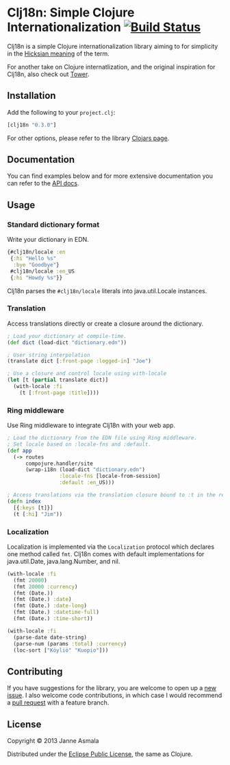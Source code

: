 Clj18n: Simple Clojure Internationalization [![Build Status](https://secure.travis-ci.org/asmala/clj18n.png?branch=master)](http://travis-ci.org/asmala/clj18n)
===========================================

Clj18n is a simple Clojure internationalization library aiming to for simplicity
in the [Hicksian meaning](http://www.infoq.com/presentations/Simple-Made-Easy)
of the term.

For another take on Clojure internatlization, and the original inspiration for
Clj18n, also check out [Tower](https://github.com/ptaoussanis/tower).


Installation
------------

Add the following to your `project.clj`:

```clojure
[clj18n "0.3.0"]
```

For other options, please refer to the library
[Clojars page](https://clojars.org/clj18n).


Documentation
-------------

You can find examples below and for more extensive documentation you
can refer to the [API docs](http://asmala.github.io/clj18n).


Usage
-----


### Standard dictionary format

Write your dictionary in EDN.

```clojure
{#clj18n/locale :en
 {:hi "Hello %s"
  :bye "Goodbye"}
 #clj18n/locale :en_US
 {:hi "Howdy %s"}}
```

Clj18n parses the `#clj18n/locale` literals into java.util.Locale instances.


### Translation

Access translations directly or create a closure around the dictionary.

```clojure
; Load your dictionary at compile-time.
(def dict (load-dict "dictionary.edn"))

; User string interpolation
(translate dict [:front-page :logged-in] "Joe")

; Use a closure and control locale using with-locale
(let [t (partial translate dict)]
  (with-locale :fi
    (t [:front-page :title])))
```


### Ring middleware

Use Ring middleware to integrate Clj18n with your web app.

```clojure
; Load the dictionary from the EDN file using Ring middleware.
; Set locale based on :locale-fns and :default.
(def app
  (-> routes
      compojure.handler/site
      (wrap-i18n (load-dict "dictionary.edn")
                 :locale-fns [locale-from-session]
                 :default :en_US)))

; Access translations via the translation closure bound to :t in the request.
(defn index
  [{:keys [t]}]
  (t [:hi] "Jim"))
```


### Localization

Localization is implemented via the `Localization` protocol which declares one
method called `fmt`. Clj18n comes with default implementations for
java.util.Date, java.lang.Number, and nil.


```clojure
(with-locale :fi
  (fmt 20000)
  (fmt 20000 :currency)
  (fmt (Date.))
  (fmt (Date.) :date)
  (fmt (Date.) :date-long)
  (fmt (Date.) :datetime-full)
  (fmt (Date.) :time-short))

(with-locale :fi
  (parse-date date-string)
  (parse-num (params :total) :currency)
  (loc-sort ["Köyliö" "Kuopio"]))
```

Contributing
------------

If you have suggestions for the library, you are welcome to open up a
[new issue](https://github.com/asmala/clj18n/issues/new). I also
welcome code contributions, in which case I would recommend a
[pull request](https://help.github.com/articles/using-pull-requests)
with a feature branch.


License
-------

Copyright © 2013 Janne Asmala

Distributed under the
[Eclipse Public License](http://www.eclipse.org/legal/epl-v10.html),
the same as Clojure.
